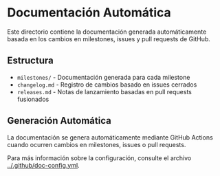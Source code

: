 # Documentación Automática

Este directorio contiene la documentación generada automáticamente basada en los cambios en milestones, issues y pull requests de GitHub.

## Estructura

- `milestones/` - Documentación generada para cada milestone
- `changelog.md` - Registro de cambios basado en issues cerrados
- `releases.md` - Notas de lanzamiento basadas en pull requests fusionados

## Generación Automática

La documentación se genera automáticamente mediante GitHub Actions cuando ocurren cambios en milestones, issues o pull requests.

Para más información sobre la configuración, consulte el archivo [../.github/doc-config.yml](../.github/doc-config.yml). 